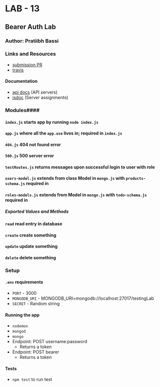 # LAB - 13

## Bearer Auth Lab

### Author: Pratiibh Bassi

### Links and Resources
* [submission PR](http://xyz.com)
* [travis](http://xyz.com)


#### Documentation
* [api docs](http://xyz.com) (API servers)
* [jsdoc](http://xyz.com) (Server assignments)

### Modules#### 
#### `index.js` starts app by running `node index.js`
#### `app.js` where all the `app.use` lives in; required in `index.js`
#### `404.js` 404 not found error
#### `500.js` 500 server error
#### `testRoutes.js` returns messages upon successful login to user with role
#### `users-model.js` extends from class Model in `mongo.js` with `products-schema.js` required in
#### `roles-models.js` extends from Model in `mongo.js` with `todo-schema.js` required in

##### Exported Values and Methods
#### `read` read entry in database
#### `create` create something
#### `update` update something
#### `delete` delete something

### Setup
#### `.env` requirements
* `PORT` - 3000
* `MONGODB_URI` - MONGODB_URI=mongodb://localhost:27017/testingLab
* `SECRET` - Random string


#### Running the app
* `nodemon`
* `mongod`
* `mongo`
* Endpoint: POST username:password
  * Returns a token
* Endpoint: POST bearer 
  * Returns a token

  
#### Tests
* `npm test` to run test

